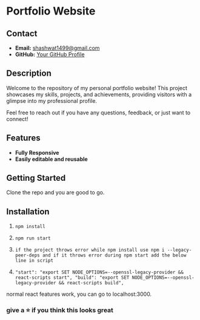 # Portfolio Website

## Contact

- **Email:** shashwat1499@gmail.com
- **GitHub:** [Your GitHub Profile](https://github.com/lucifer-ux)

## Description

Welcome to the repository of my personal portfolio website! This project showcases my skills, projects, and achievements, providing visitors with a glimpse into my professional profile.

Feel free to reach out if you have any questions, feedback, or just want to connect!


## Features
- **Fully Responsive**
- **Easily editable and reusable**

## Getting Started

Clone the repo and you are good to go.

## Installation

1. `npm install`

2. `npm run start`

3. `if the project throws error while npm install use npm i --legacy-peer-deps and if it throws error during npm start add the below line in script`
4. `"start": "export SET NODE_OPTIONS=--openssl-legacy-provider && react-scripts start", "build": "export SET NODE_OPTIONS=--openssl-legacy-provider && react-scripts build",`

normal react features work, you can go to localhost:3000. 


### give a ⭐ if you think this looks great



